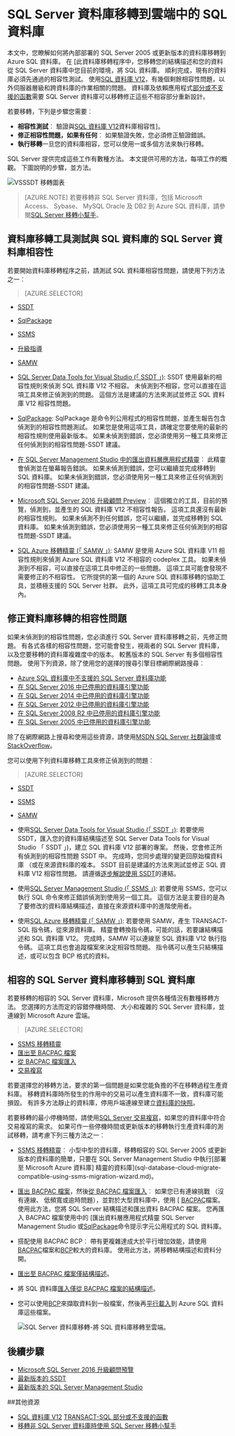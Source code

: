 <properties
   pageTitle="SQL 資料庫的 SQL Server 資料庫移轉 |Microsoft Azure"
   description="瞭解如何在內部部署 SQL Server 資料庫移轉到雲端中的 Azure SQL 資料庫。 使用資料庫移轉工具來測試之前資料庫移轉的相容性。"
   keywords="資料庫移轉、 sql server 資料庫移轉資料庫移轉工具移轉資料庫、 移轉 sql 資料庫"
   services="sql-database"
   documentationCenter=""
   authors="CarlRabeler"
   manager="jhubbard"
   editor=""/>

<tags
   ms.service="sql-database"
   ms.devlang="NA"
   ms.topic="article"
   ms.tgt_pltfrm="NA"
   ms.workload="sqldb-migrate"
   ms.date="08/24/2016"
   ms.author="carlrab"/>

# <a name="sql-server-database-migration-to-sql-database-in-the-cloud"></a>SQL Server 資料庫移轉到雲端中的 SQL 資料庫

本文中，您瞭解如何將內部部署的 SQL Server 2005 或更新版本的資料庫移轉到 Azure SQL 資料庫。 在 [此資料庫移轉程序中，您移轉您的結構描述和您的資料從 SQL Server 資料庫中您目前的環境，將 SQL 資料庫。 順利完成，現有的資料庫必須先通過的相容性測試。 使用[SQL 資料庫 V12](sql-database-v12-whats-new.md)，有幾個剩餘相容性問題，以外伺服器層級和跨資料庫的作業相關的問題。 資料庫及依賴應用程式[部分或不支援的函數](sql-database-transact-sql-information.md)需要 SQL Server 資料庫可以移轉修正這些不相容部分重新設計。

若要移轉，下列是步驟您需要︰

- **相容性測試**︰ 驗證與[SQL 資料庫 V12](sql-database-v12-whats-new.md)資料庫相容性]。 
- **修正相容性問題，如果有任何**︰ 如果驗證失敗，您必須修正驗證錯誤。  
- **執行移轉**一旦您的資料庫相容，您可以使用一或多個方法來執行移轉。 

SQL Server 提供完成這些工作有數種方法。 本文提供可用的方法，每項工作的概觀。 下圖說明的步驟，並方法。

  ![VSSSDT 移轉圖表](./media/sql-database-cloud-migrate/03VSSSDTDiagram.png)
  
 > [AZURE.NOTE] 若要移轉非 SQL Server 資料庫，包括 Microsoft Access、 Sybase、 MySQL Oracle 及 DB2 到 Azure SQL 資料庫，請參閱[SQL Server 移轉小幫手](http://blogs.msdn.com/b/ssma/)。

## <a name="database-migration-tools-test-sql-server-database-compatibility-with-sql-database"></a>資料庫移轉工具測試與 SQL 資料庫的 SQL Server 資料庫相容性

若要開始資料庫移轉程序之前，請測試 SQL 資料庫相容性問題，請使用下列方法之一︰

> [AZURE.SELECTOR]
- [SSDT](sql-database-cloud-migrate-fix-compatibility-issues-ssdt.md)
- [SqlPackage](sql-database-cloud-migrate-determine-compatibility-sqlpackage.md)
- [SSMS](sql-database-cloud-migrate-determine-compatibility-ssms.md)
- [升級指導](http://www.microsoft.com/download/details.aspx?id=48119)
- [SAMW](sql-database-cloud-migrate-fix-compatibility-issues.md)

- [SQL Server Data Tools for Visual Studio (「 SSDT 」)](sql-database-cloud-migrate-fix-compatibility-issues-ssdt.md): SSDT 使用最新的相容性規則來偵測 SQL 資料庫 V12 不相容。 未偵測到不相容，您可以直接在這項工具來修正偵測到的問題。 這個方法是建議的方法來測試並修正 SQL 資料庫 V12 相容性問題。 
- [SqlPackage](sql-database-cloud-migrate-determine-compatibility-sqlpackage.md): SqlPackage 是命令列公用程式的相容性問題，並產生報告包含偵測到的相容性問題測試。 如果您是使用這項工具，請確定您要使用的最新的相容性規則使用最新版本。 如果未偵測到錯誤，您必須使用另一種工具來修正任何偵測到的相容性問題-SSDT 建議。  
- [在 SQL Server Management Studio 中的匯出資料層應用程式精靈](sql-database-cloud-migrate-determine-compatibility-ssms.md)︰ 此精靈會偵測並在螢幕報告錯誤。 如果未偵測到錯誤，您可以繼續並完成移轉到 SQL 資料庫。 如果未偵測到錯誤，您必須使用另一種工具來修正任何偵測到的相容性問題-SSDT 建議。
- [Microsoft SQL Server 2016 升級顧問 Preview](http://www.microsoft.com/download/details.aspx?id=48119)︰ 這個獨立的工具，目前的預覽，偵測到，並產生的 SQL 資料庫 V12 不相容性報告。 這項工具還沒有最新的相容性規則。 如果未偵測不到任何錯誤，您可以繼續，並完成移轉到 SQL 資料庫。 如果未偵測到錯誤，您必須使用另一種工具來修正任何偵測到的相容性問題-SSDT 建議。 
- [SQL Azure 移轉精靈 (「 SAMW 」)](sql-database-cloud-migrate-fix-compatibility-issues.md): SAMW 是使用 Azure SQL 資料庫 V11 相容性規則來偵測 Azure SQL 資料庫 V12 不相容的 codeplex 工具。 如果未偵測到不相容，可以直接在這項工具中修正的一些問題。 這項工具可能會發現不需要修正的不相容性。 它所提供的第一個的 Azure SQL 資料庫移轉的協助工具，並積極支援的 SQL Server 社群。 此外，這項工具可完成的移轉工具本身內。 

## <a name="fix-database-migration-compatibility-issues"></a>修正資料庫移轉的相容性問題

如果未偵測到的相容性問題，您必須進行 SQL Server 資料庫移轉之前，先修正問題。 有各式各樣的相容性問題，您可能會發生，視兩者的 SQL Server 資料庫，以及您要移轉的資料庫複雜度中的版本。 較舊版本的 SQL Server 有多個相容性問題。 使用下列資源，除了使用您的選擇的搜尋引擎目標網際網路搜尋︰

- [Azure SQL 資料庫中不支援的 SQL Server 資料庫功能](sql-database-transact-sql-information.md)
- [在 SQL Server 2016 中已停用的資料庫引擎功能](https://msdn.microsoft.com/library/ms144262%28v=sql.130%29)
- [在 SQL Server 2014 中已停用的資料庫引擎功能](https://msdn.microsoft.com/library/ms144262%28v=sql.120%29)
- [在 SQL Server 2012 中已停用的資料庫引擎功能](https://msdn.microsoft.com/library/ms144262%28v=sql.110%29)
- [在 SQL Server 2008 R2 中已停用的資料庫引擎功能](https://msdn.microsoft.com/library/ms144262%28v=sql.105%29)
- [在 SQL Server 2005 中已停用的資料庫引擎功能](https://msdn.microsoft.com/library/ms144262%28v=sql.90%29)

除了在網際網路上搜尋和使用這些資源，請使用[MSDN SQL Server 社群論壇](https://social.msdn.microsoft.com/Forums/sqlserver/home?category=sqlserver)或[StackOverflow](http://stackoverflow.com/)。

您可以使用下列資料庫移轉工具來修正偵測到的問題︰

> [AZURE.SELECTOR]
- [SSDT](sql-database-cloud-migrate-fix-compatibility-issues-ssdt.md)
- [SSMS](sql-database-cloud-migrate-fix-compatibility-issues-ssms.md)
- [SAMW](sql-database-cloud-migrate-fix-compatibility-issues.md)

- 使用[SQL Server Data Tools for Visual Studio (「 SSDT 」)](sql-database-cloud-migrate-fix-compatibility-issues-ssdt.md): 若要使用 SSDT，匯入您的資料庫結構描述至 SQL Server Data Tools for Visual Studio 「 SSDT 」)，建立 SQL 資料庫 V12 部署的專案。 然後，您會修正所有偵測到的相容性問題 SSDT 中。 完成時，您同步處理的變更回原始檔資料庫 （或在來源資料庫的複本。 SSDT 目前是建議的方法來測試並修正 SQL 資料庫 V12 相容性問題。 請遵循[逐步解說使用 SSDT](sql-database-cloud-migrate-fix-compatibility-issues-ssdt.md)的連結。
- 使用[SQL Server Management Studio (「 SSMS 」)](sql-database-cloud-migrate-fix-compatibility-issues-ssms.md): 若要使用 SSMS，您可以執行 SQL 命令來修正錯誤偵測到使用另一個工具。 這個方法是主要目的是為了要修改的資料庫結構描述，直接在來源資料庫中的進階使用者。 
- 使用[SQL Azure 移轉精靈 (「 SAMW 」)](sql-database-cloud-migrate-fix-compatibility-issues.md): 若要使用 SAMW，產生 TRANSACT-SQL 指令碼，從來源資料庫。 精靈會轉換指令碼，可能的話，若要讓結構描述和 SQL 資料庫 V12。 完成時，SAMW 可以連線至 SQL 資料庫 V12 執行指令碼。 這項工具也會追蹤檔案來決定相容性問題。 指令碼可以產生只結構描述，或可以包含 BCP 格式的資料。

## <a name="migrate-a-compatible-sql-server-database-to-sql-database"></a>相容的 SQL Server 資料庫移轉到 SQL 資料庫

若要移轉的相容的 SQL Server 資料庫，Microsoft 提供各種情況有數種移轉方法。 您選擇的方法而定的容錯停機時間、 大小和複雜的 SQL Server 資料庫，並連線到 Microsoft Azure 雲端。  

> [AZURE.SELECTOR]
- [SSMS 移轉精靈](sql-database-cloud-migrate-compatible-using-ssms-migration-wizard.md)
- [匯出至 BACPAC 檔案](sql-database-cloud-migrate-compatible-export-bacpac-ssms.md)
- [從 BACPAC 檔案匯入](sql-database-cloud-migrate-compatible-import-bacpac-ssms.md)
- [交易複寫](sql-database-cloud-migrate-compatible-using-transactional-replication.md)

若要選擇您的移轉方法，要求的第一個問題是如果您能負擔的不在移轉過程生產資料庫。 移轉資料庫時所發生的作用中的交易可以產生資料庫不一致，資料庫可能損毀。 有許多方法靜止的資料庫，停用戶端連線至建立[資料庫的快照](https://msdn.microsoft.com/library/ms175876.aspx)。

若要移轉的最小停機時間，請使用[SQL Server 交易複寫](sql-database-cloud-migrate-compatible-using-transactional-replication.md)，如果您的資料庫中符合交易複寫的需求。 如果可作一些停機時間或更新版本的移轉執行生產資料庫的測試移轉，請考慮下列三種方法之一︰

- [SSMS 移轉精靈](sql-database-cloud-migrate-compatible-using-ssms-migration-wizard.md)︰ 小型中型的資料庫，移轉相容的 SQL Server 2005 或更新版本的資料庫的簡單，只要在 SQL Server Management Studio 中執行[部署至 Microsoft Azure 資料庫] 精靈的資料庫](sql-database-cloud-migrate-compatible-using-ssms-migration-wizard.md)。
- [匯出 BACPAC 檔案](sql-database-cloud-migrate-compatible-export-bacpac-ssms.md)，然後[從 BACPAC 檔案匯入](sql-database-cloud-migrate-compatible-import-bacpac-ssms.md)︰ 如果您已有連線挑戰 （沒有連線、 低頻寬或逾時問題），並對於大型資料庫中，使用 [ [BACPAC](https://msdn.microsoft.com/library/ee210546.aspx#Anchor_4)檔案。 使用此方法，您將 SQL Server 結構描述和匯出資料 BACPAC 檔案。 您再匯入 BACPAC 檔案使用中的 [匯出資料層應用程式精靈 SQL Server Management Studio 或[SqlPackage](https://msdn.microsoft.com/library/hh550080.aspx)命令提示字元公用程式的 SQL 資料庫。
- 搭配使用 BACPAC BCP︰ 帶有更複雜達成大於平行增加效能，請使用[BACPAC](https://msdn.microsoft.com/library/ee210546.aspx#Anchor_4)檔案和[BCP](https://msdn.microsoft.com/library/ms162802.aspx)較大的資料庫。 使用此方法，將移轉結構描述和資料分開。
 - [匯出至 BACPAC 檔案僅結構描述](sql-database-cloud-migrate-compatible-export-bacpac-ssms.md)。
 - 將 SQL 資料庫[匯入僅從 BACPAC 檔案的結構描述](sql-database-cloud-migrate-compatible-import-bacpac-ssms.md)。
 - 您可以使用[BCP](https://msdn.microsoft.com/library/ms162802.aspx)來擷取資料到一般檔案，然後再[平行載入](https://technet.microsoft.com/library/dd425070.aspx)到 Azure SQL 資料庫這些檔案。

     ![SQL Server 資料庫移轉-將 SQL 資料庫移轉至雲端。](./media/sql-database-cloud-migrate/01SSMSDiagram_new.png)

## <a name="next-steps"></a>後續步驟

- [Microsoft SQL Server 2016 升級顧問預覽](http://www.microsoft.com/download/details.aspx?id=48119)
- [最新版本的 SSDT](https://msdn.microsoft.com/library/mt204009.aspx)
- [最新版本的 SQL Server Management Studio](https://msdn.microsoft.com/library/mt238290.aspx)

##<a name="additional-resources"></a>其他資源

- [SQL 資料庫 V12](sql-database-v12-whats-new.md)
[TRANSACT-SQL 部分或不支援的函數](sql-database-transact-sql-information.md)
- [移轉非 SQL Server 資料庫時使用 SQL Server 移轉小幫手](http://blogs.msdn.com/b/ssma/)

